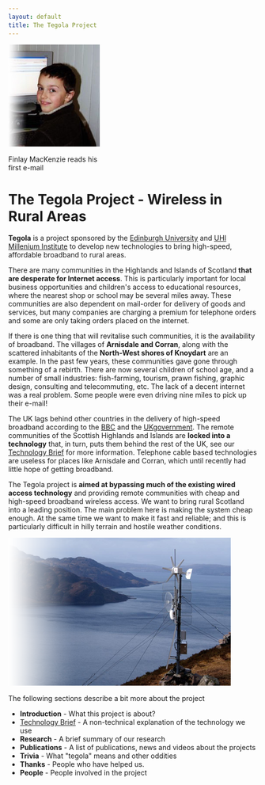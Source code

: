 ```yaml
---
layout: default
title: The Tegola Project
---
```


<div class="image-frame image-float-right"> 
  <div class="image-inner" style="width: 187px;">
     <img src="/media/finlay.jpg" alt="Finlay Mackenzie" />
     <p>Finlay MacKenzie reads his first e-mail</p>
  </div>
</div>

The Tegola Project - Wireless in Rural Areas
============================================

**Tegola** is a project sponsored by the
[Edinburgh University](http://www.ed.ac.uk) and 
[UHI Millenium Institute](http://www.uhi.ac.uk/) to develop new
technologies to bring high-speed, affordable broadband to rural areas.

There are many communities in the Highlands and Islands of Scotland
**that are desperate for Internet access**. This is particularly
important for local business opportunities and children's access to
educational resources, where the nearest shop or school may be several
miles away. These communities are also dependent on mail-order for
delivery of goods and services, but many companies are charging a
premium for telephone orders and some are only taking orders placed on
the internet.

If there is one thing that will revitalise such communities, it is the
availability of broadband.  The villages of **Arnisdale and
Corran**, along with the scattered inhabitants of the **North-West
shores of Knoydart** are an example.  In the past few years, these
communities gave gone through something of a rebirth.  There are now
several children of school age, and a number of small industries:
fish-farming, tourism, prawn fishing, graphic design, consulting and
telecommuting, etc.  The lack of a decent internet was a real
problem. Some people were even driving nine miles to pick up their
e-mail!

The UK lags behind other countries in the delivery of high-speed
broadband according to the
[BBC](http://news.bbc.co.uk/1/hi/technology/2313239.stm) and the
[UKgovernment](http://www.vnunet.com/vnunet/news/2199013/uk-falling-behind-broadband).
The remote communities of the Scottish Highlands and Islands are
**locked into a technology** that, in turn, puts them behind the rest
of the UK, see our [Technology Brief] for more information.
Telephone cable based technologies are useless for places like
Arnisdale and Corran, which until recently had little hope of getting
broadband.

The Tegola project is **aimed at bypassing much of the existing wired
access technology** and providing remote communities with cheap and
high-speed broadband wireless access. We want to bring rural Scotland
into a leading position.  The main problem here is making the system
cheap enough.  At the same time we want to make it fast and reliable;
and this is particularly difficult in hilly terrain and hostile
weather conditions.

<div class="image-float-right"> 
  <img src="/media/mast-example.png" alt="Mast Example" />
</div>

The following sections describe a bit more about the project
* **Introduction** - What this project is about?
* [Technology Brief] - A non-technical explanation of the technology we use
* **Research** - A brief summary of our research
* **Publications** - A list of publications, news and videos about the projects
* **Trivia** - What "tegola" means and other oddities
* **Thanks** - People who have helped us.
* **People** - People involved in the project

[Technology Brief]: technology.html
